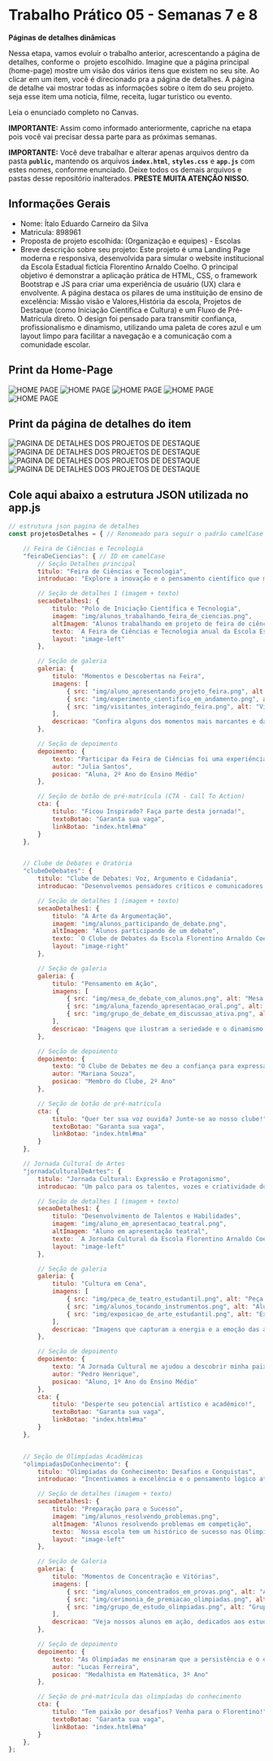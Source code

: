 # Trabalho Prático 05 - Semanas 7 e 8

**Páginas de detalhes dinâmicas**

Nessa etapa, vamos evoluir o trabalho anterior, acrescentando a página de detalhes, conforme o  projeto escolhido. Imagine que a página principal (home-page) mostre um visão dos vários itens que existem no seu site. Ao clicar em um item, você é direcionado pra a página de detalhes. A página de detalhe vai mostrar todas as informações sobre o item do seu projeto. seja esse item uma notícia, filme, receita, lugar turístico ou evento.

Leia o enunciado completo no Canvas. 

**IMPORTANTE:** Assim como informado anteriormente, capriche na etapa pois você vai precisar dessa parte para as próximas semanas. 

**IMPORTANTE:** Você deve trabalhar e alterar apenas arquivos dentro da pasta **`public`,** mantendo os arquivos **`index.html`**, **`styles.css`** e **`app.js`** com estes nomes, conforme enunciado. Deixe todos os demais arquivos e pastas desse repositório inalterados. **PRESTE MUITA ATENÇÃO NISSO.**

## Informações Gerais

- Nome: Ítalo Eduardo Carneiro da Silva
- Matricula: 898961
- Proposta de projeto escolhida: (Organização e equipes) - Escolas
- Breve descrição sobre seu projeto: Este projeto é uma Landing Page  moderna e responsiva, desenvolvida para simular o website institucional da Escola Estadual fictícia Florentino Arnaldo Coelho. O principal objetivo é demonstrar a aplicação prática de HTML, CSS, o framework Bootstrap e JS para criar uma experiência de usuário (UX) clara e envolvente. A página destaca os pilares de uma instituição de ensino de excelência: Missão visão e Valores,História da escola, Projetos de Destaque (como Iniciação Científica e Cultura) e um Fluxo de Pré-Matrícula direto. O design foi pensado para transmitir confiança, profissionalismo e dinamismo, utilizando uma paleta de cores azul e um layout limpo para facilitar a navegação e a comunicação com a comunidade escolar.

## Print da Home-Page

![HOME PAGE](public/img/home_page_pt1.png)
![HOME PAGE](public/img/home_page_pt2.png)
![HOME PAGE](public/img/home_page_pt3.png)
![HOME PAGE](public/img/home_page_pt4.png)
![HOME PAGE](public/img/home_page_pt5.png)

## Print da página de detalhes do item

![PAGINA DE DETALHES DOS PROJETOS DE DESTAQUE](public/img/detalhes1.png)
![PAGINA DE DETALHES DOS PROJETOS DE DESTAQUE](public/img/detalhes2.png)
![PAGINA DE DETALHES DOS PROJETOS DE DESTAQUE](public/img/detalhes3.png)
![PAGINA DE DETALHES DOS PROJETOS DE DESTAQUE](public/img/detalhes4.png)

## Cole aqui abaixo a estrutura JSON utilizada no app.js

```javascript
// estrutura json pagina de detalhes
const projetosDetalhes = { // Renomeado para seguir o padrão camelCase

    // Feira de Ciências e Tecnologia
    "feiraDeCiencias": { // ID em camelCase
        // Seção Detalhes principal
        titulo: "Feira de Ciências e Tecnologia", 
        introducao: "Explore a inovação e o pensamento científico que movem nossos alunos em busca de soluções para o futuro.", 

        // Seção de detalhes 1 (imagem + texto)
        secaoDetalhes1: { 
            titulo: "Polo de Iniciação Científica e Tecnologia", 
            imagem: "img/alunos_trabalhando_feira_de_ciencias.png", 
            altImagem: "Alunos trabalhando em projeto de feira de ciências",
            texto: `A Feira de Ciências e Tecnologia anual da Escola Estadual Florentino Arnaldo Coelho é o ápice do aprendizado investigativo. Nossos estudantes, sob a orientação de professores especializados, desenvolvem projetos inovadores que abrangem diversas áreas do conhecimento. Essa iniciativa estimula a curiosidade, o pensamento crítico e a aplicação prática de conceitos aprendidos em sala de aula, preparando-os para os desafios do ensino superior e do mercado de trabalho.`,
            layout: "image-left"
        },

        // Seção de galeria
        galeria: { 
            titulo: "Momentos e Descobertas na Feira", 
            imagens: [ 
                { src: "img/aluno_apresentando_projeto_feira.png", alt: "Aluno apresentando projeto na feira" },
                { src: "img/experimento_cientifico_em_andamento.png", alt: "Experimento científico em andamento" },
                { src: "img/visitantes_interagindo_feira.png", alt: "Visitantes interagindo com projetos na feira" }
            ],
            descricao: "Confira alguns dos momentos mais marcantes e das invenções apresentadas em nossas últimas edições, evidenciando o talento e a dedicação de nossos jovens cientistas"
        },

        // Seção de depoimento
        depoimento: { 
            texto: "Participar da Feira de Ciências foi uma experiência transformadora. Aprendi a pesquisar, a colaborar e apresentar minhas ideias com confiança.", 
            autor: "Julia Santos", 
            posicao: "Aluna, 2º Ano do Ensino Médio" 
        },

        // Seção de botão de pré-matrícula (CTA - Call To Action)
        cta: { 
            titulo: "Ficou Inspirado? Faça parte desta jornada!", 
            textoBotao: "Garanta sua vaga", 
            linkBotao: "index.html#ma" 
        }
    },


    // Clube de Debates e Oratória
    "clubeDeDebates": { 
        titulo: "Clube de Debates: Voz, Argumento e Cidadania",
        introducao: "Desenvolvemos pensadores críticos e comunicadores eficazes, preparando-os para liderar e influenciar o mundo.",

        // Seção de detalhes 1 (imagem + texto)
        secaoDetalhes1: {
            titulo: "A Arte da Argumentação",
            imagem: "img/alunos_participando_de_debate.png", 
            altImagem: "Alunos participando de um debate",
            texto: `O Clube de Debates da Escola Florentino Arnaldo Coelho é um ambiente estimulante onde os alunos aprimoram suas habilidades de oratória, pesquisa e pensamento crítico. Semanalmente, discutimos temas relevantes da atualidade, praticando a construção de argumentos sólidos e a escuta ativa. Essa atividade é fundamental para a formação de cidadãos conscientes e preparados para defender suas ideias de forma articulada e respeitosa em qualquer esfera da vida.`,
            layout: "image-right" 
        },

        // Seção de galeria
        galeria: {
            titulo: "Pensamento em Ação",
            imagens: [
                { src: "img/mesa_de_debate_com_alunos.png", alt: "Mesa de debate estudantil com alunos" },
                { src: "img/aluna_fazendo_apresentacao_oral.png", alt: "Aluna fazendo apresentação oral" },
                { src: "img/grupo_de_debate_em_discussao_ativa.png", alt: "Grupo de debate em discussão ativa" }
            ],
            descricao: "Imagens que ilustram a seriedade e o dinamismo de nossos debates, onde cada aluno tem a oportunidade de expressar sua voz e aprimorar seu poder de persuasão."
        },

        // Seção de depoimento
        depoimento: {
            texto: "O Clube de Debates me deu a confiança para expressar minhas opiniões e a capacidade de entender diferentes pontos de vista.",
            autor: "Mariana Souza",
            posicao: "Membro do Clube, 2º Ano"
        },

        // Seção de botão de pré-matrícula
        cta: {
            titulo: "Quer ter sua voz ouvida? Junte-se ao nosso clube!",
            textoBotao: "Garanta sua vaga",
            linkBotao: "index.html#ma"
        }
    },

    // Jornada Cultural de Artes
    "jornadaCulturalDeArtes": { 
        titulo: "Jornada Cultural: Expressão e Protagonismo",
        introducao: "Um palco para os talentos, vozes e criatividade dos nossos alunos, celebrando a arte e a diversidade cultural.",

        // Seção de detalhes 1 (imagem + texto)
        secaoDetalhes1: {
            titulo: "Desenvolvimento de Talentos e Habilidades",
            imagem: "img/aluno_em_apresentacao_teatral.png", 
            altImagem: "Aluno em apresentação teatral",
            texto: `A Jornada Cultural da Escola Florentino Arnaldo Coelho é um espaço vibrante onde os alunos exploram e desenvolvem suas habilidades artísticas e de comunicação. Com oficinas de teatro, música, dança e artes visuais, incentivamos a expressão individual e coletiva, aprimorando a criatividade, a disciplina e a capacidade de trabalhar em equipe. É uma celebração anual da diversidade e do talento que florescem em nossa comunidade escolar.`,
            layout: "image-left"
        },

        // Seção de galeria
        galeria: {
            titulo: "Cultura em Cena",
            imagens: [
                { src: "img/peca_de_teatro_estudantil.png", alt: "Peça de teatro estudantil" },
                { src: "img/alunos_tocando_instrumentos.png", alt: "Alunos tocando instrumentos musicais" },
                { src: "img/exposicao_de_arte_estudantil.png", alt: "Exposição de arte estudantil" }
            ],
            descricao: "Imagens que capturam a energia e a emoção das apresentações teatrais, musicais e exposições de arte que fazem da nossa Jornada Cultural um evento inesquecível."
        },

        // Seção de depoimento
        depoimento: {
            texto: "A Jornada Cultural me ajudou a descobrir minha paixão pelo teatro e a superar a timidez. É um espaço onde podemos ser quem somos.",
            autor: "Pedro Henrique",
            posicao: "Aluno, 1º Ano do Ensino Médio"
        },
        cta: {
            titulo: "Desperte seu potencial artístico e acadêmico!",
            textoBotao: "Garanta sua vaga",
            linkBotao: "index.html#ma"
        }
    },


    // Seção de Olimpíadas Acadêmicas
    "olimpiadasDoConhecimento": { 
        titulo: "Olimpíadas do Conhecimento: Desafios e Conquistas",
        introducao: "Incentivamos a excelência e o pensamento lógico através da participação em competições que revelam grandes talentos.",

        // Seção de detalhes (imagem + texto)
        secaoDetalhes1: {
            titulo: "Preparação para o Sucesso",
            imagem: "img/alunos_resolvendo_problemas.png", 
            altImagem: "Alunos resolvendo problemas em competição",
            texto: `Nossa escola tem um histórico de sucesso nas Olimpíadas Acadêmicas de Matemática, Física, Química, Biologia e Línguas. Oferecemos programas de preparação intensivos, com aulas extras e simulados, para que nossos alunos se destaquem em nível regional e nacional. A participação nessas competições não apenas aprimora o conhecimento técnico, mas também desenvolve habilidades de resolução de problemas, raciocínio lógico e gestão de tempo, essenciais para o futuro acadêmico e profissional.`,
            layout: "image-left"
        },

        // Seção de Galeria
        galeria: {
            titulo: "Momentos de Concentração e Vitórias",
            imagens: [
                { src: "img/alunos_concentrados_em_provas.png", alt: "Alunos concentrados em prova" },
                { src: "img/cerimonia_de_premiacao_olimpiadas.png", alt: "Cerimônia de premiação de olimpíada" },
                { src: "img/grupo_de_estudo_olimpiadas.png", alt: "Grupo de estudo para olimpíadas" }
            ],
            descricao: "Veja nossos alunos em ação, dedicados aos estudos e celebrando suas conquistas nas diversas olimpíadas do conhecimento que participamos anualmente."
        },

        // Seção de depoimento
        depoimento: {
            texto: "As Olimpíadas me ensinaram que a persistência e o estudo em equipe são chaves para superar qualquer desafio acadêmico.",
            autor: "Lucas Ferreira",
            posicao: "Medalhista em Matemática, 3º Ano"
        },

        // Seção de pré-matrícula das olimpíadas do conhecimento
        cta: {
            titulo: "Tem paixão por desafios? Venha para o Florentino!",
            textoBotao: "Garanta sua vaga",
            linkBotao: "index.html#ma"
        }
    },
};
```